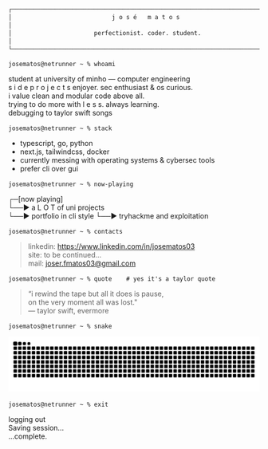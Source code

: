 ```
┌───────────────────────────────────────────────────────────────────────────┐
│                            j o s é   m a t o s                            │
│                       perfectionist. coder. student.                      │
└───────────────────────────────────────────────────────────────────────────┘
```

```
josematos@netrunner ~ % whoami
```

student at university of minho — computer engineering  
s i d e   p r o j e c t s enjoyer. sec enthusiast & os curious.  
i value clean and modular code above all.  
trying to do more with l e s s. always learning.  
debugging to taylor swift songs  

```
josematos@netrunner ~ % stack
```

- typescript, go, python
- next.js, tailwindcss, docker  
- currently messing with operating systems & cybersec tools  
- prefer cli over gui

```
josematos@netrunner ~ % now-playing
```

┌─[now playing]  
└──▶ a L O T of uni projects  
└──▶ portfolio in cli style
└──▶ tryhackme and exploitation  

```
josematos@netrunner ~ % contacts
```

> linkedin: https://www.linkedin.com/in/josematos03  
> site: to be continued...  
> mail: joser.fmatos03@gmail.com

```
josematos@netrunner ~ % quote    # yes it's a taylor quote
```

> “i rewind the tape but all it does is pause,    
>  on the very moment all was lost."    
> — taylor swift, evermore    

```
josematos@netrunner ~ % snake
```

<!-- contribution snake -->
<picture>
  <source media="(prefers-color-scheme: dark)" srcset="https://github.com/JoseMatos03/JoseMatos03/blob/output/github-snake-dark.svg" />
  <source media="(prefers-color-scheme: light)" srcset="https://github.com/JoseMatos03/JoseMatos03/blob/output/github-snake.svg" />
  <img alt="github-snake" src="https://github.com/JoseMatos03/JoseMatos03/blob/output/github-snake.svg" />
</picture>

```
josematos@netrunner ~ % exit
```

logging out  
Saving session...  
...complete.  
